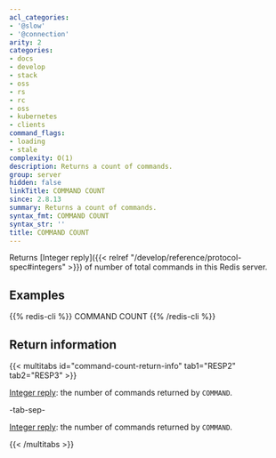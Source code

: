 ```yaml
---
acl_categories:
- '@slow'
- '@connection'
arity: 2
categories:
- docs
- develop
- stack
- oss
- rs
- rc
- oss
- kubernetes
- clients
command_flags:
- loading
- stale
complexity: O(1)
description: Returns a count of commands.
group: server
hidden: false
linkTitle: COMMAND COUNT
since: 2.8.13
summary: Returns a count of commands.
syntax_fmt: COMMAND COUNT
syntax_str: ''
title: COMMAND COUNT
---
```

Returns [Integer reply]({{< relref "/develop/reference/protocol-spec#integers" >}}) of number of total commands in this Redis server.

## Examples

{{% redis-cli %}}
COMMAND COUNT
{{% /redis-cli %}}

## Return information

{{< multitabs id="command-count-return-info" 
    tab1="RESP2" 
    tab2="RESP3" >}}

[Integer reply](../../develop/reference/protocol-spec#integers): the number of commands returned by `COMMAND`.

-tab-sep-

[Integer reply](../../develop/reference/protocol-spec#integers): the number of commands returned by `COMMAND`.

{{< /multitabs >}}
